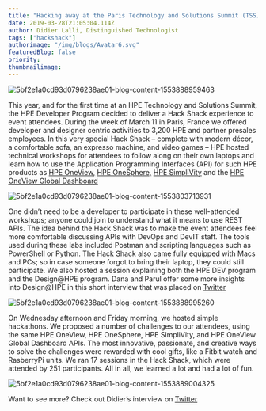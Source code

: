 ```yaml
---
title: "Hacking away at the Paris Technology and Solutions Summit (TSS)"
date: 2019-03-28T21:05:04.114Z
author: Didier Lalli, Distinguished Technologist 
tags: ["hackshack"]
authorimage: "/img/blogs/Avatar6.svg"
featuredBlog: false
priority:
thumbnailimage:
---
```

![5bf2e1a0cd93d0796238ae01-blog-content-1553888959463](https://hpe-developer-portal.s3.amazonaws.com/uploads/media/2019/3/didier-couch-from-chris-1553888959463.jpg)

 This year, and for the first time at an HPE Technology and Solutions Summit, the HPE Developer Program decided to deliver a Hack Shack experience to event attendees. During the week of March 11 in Paris, France we offered developer and designer centric activities to 3,200 HPE and partner presales employees. In this very special Hack Shack – complete with modern décor, a comfortable sofa, an expresso machine, and video games – HPE hosted technical workshops for attendees to follow along on their own laptops and learn how to use the Application Programming Interfaces (API) for such HPE products as [HPE OneView,](http://www.hpe.com/us/en/integrated-systems/software.html) [HPE OneSphere,](http://www.hpe.com/us/en/solutions/cloud/onesphere.html) [HPE SimpliVity](http://www.hpe.com/us/en/integrated-systems/simplivity.html) and the [HPE OneView Global Dashboard](http://h20392.www2.hpe.com/portal/swdepot/displayProductInfo.do?productNumber=Z7550-63371)

![5bf2e1a0cd93d0796238ae01-blog-content-1553803713931](https://hpe-developer-portal.s3.amazonaws.com/uploads/media/2019/3/lslsl-1553803713926.png)

One didn’t need to be a developer to participate in these well-attended workshops; anyone could join to understand what it means to use REST APIs. The idea behind the Hack Shack was to make the event attendees feel more comfortable discussing APIs with DevOps and DevIT staff. The tools used during these labs included Postman and scripting languages such as PowerShell or Python. The Hack Shack also came fully equipped with Macs and PCs; so in case someone forgot to bring their laptop, they could still participate. We also hosted a session explaining both the HPE DEV program and the Design@HPE program. Dana and Parul offer some more insights into Design@HPE in this short interview that was placed on [Twitter](http://twitter.com/SBUCloud/status/1105771231008247809 )

![5bf2e1a0cd93d0796238ae01-blog-content-1553888995260](https://hpe-developer-portal.s3.amazonaws.com/uploads/media/2019/3/didier-people-standing-from-chris-1553888995259.jpg)

On Wednesday afternoon and Friday morning, we hosted simple hackathons. We proposed a number of challenges to our attendees, using the same HPE OneView, HPE OneSphere, HPE SimpliVity, and HPE OneView Global Dashboard APIs. The most innovative, passionate, and creative ways to solve the challenges were rewarded with cool gifts, like a Fitbit watch and RasberryPi units. We ran 17 sessions in the Hack Shack, which were attended by 251 participants. All in all, we learned a lot and had a lot of fun.

![5bf2e1a0cd93d0796238ae01-blog-content-1553889004325](https://hpe-developer-portal.s3.amazonaws.com/uploads/media/2019/3/didier-handshake-from-chris-1553889004324.jpg)

Want to see more? Check out Didier’s interview on [Twitter](http://twitter.com/SBUCloud/status/1106149221701468166)